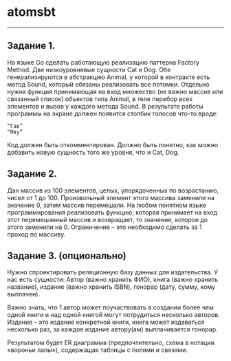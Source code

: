 # atomsbt

---
## Задание 1.

На языке Go сделать работающую реализацию паттерна Factory Method. Две низкоуровневые сущности Cat и Dog. Обе генерализируются в абстракцию Animal, у которой в контракте есть метод Sound, который обязаны реализовать все потомки. Отдельно нужна функция принимающая на вход множество (не важно массив или связанный список) объектов типа Animal, в теле перебор всех элементов и вызов у каждого метода Sound. В результате работы программы на экране должен появится столбик голосов что-то вроде:
```
“Гав”
“Мяу”
```

Код должен быть откомментирован. Должно быть понятно, как можно добавить новую сущность того же уровня, что и Cat, Dog.


## Задание 2.

Дан массив из 100 элементов, целых, упорядоченных по возрастанию, чисел от 1 до 100. Произвольный элемент этого массива заменили на значение 0, затем массив перемешали. На любом понятном языке программирования реализовать функцию, которая принимает на вход этот перемешанный массив и возвращает, то значение, которое до этого заменили на 0. Ограничение – это необходимо сделать за 1 проход по массиву.


## Задание 3. (опционально)

Нужно спроектировать реляционную базу данных для издательства. У нас есть сущности: Автор (важно хранить ФИО), книга (важно хранить название), издание (важно хранить ISBN), гонорар (дату, сумму, кому выплачен).

Важно знать, что 1 автор может поучаствовать в создании более чем одной книги и над одной книгой могут потрудиться несколько авторов. Издание – это издание конкретной книги, книга может издаваться несколько раз, за каждое издание автору(ам) выплачивается гонорар.

Результатом будет ER диаграмма (предпочтительно, схема в нотации «вороньи лапы»), содержащая таблицы с полями и связями.